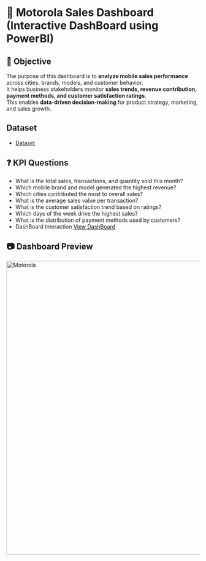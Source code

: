 # 📱 Motorola Sales Dashboard (Interactive DashBoard using PowerBI)

## 📌 Objective
The purpose of this dashboard is to **analyze mobile sales performance** across cities, brands, models, and customer behavior.  
It helps business stakeholders monitor **sales trends, revenue contribution, payment methods, and customer satisfaction ratings**.  
This enables **data-driven decision-making** for product strategy, marketing, and sales growth. 

## Dataset
 - <a href="https://github.com/HimanshupwSR/Motorola_Sales_DashBoard/blob/main/Mobile%20Sales%20Data.xlsx">Dataset</a>

## ❓ KPI Questions

  - What is the total sales, transactions, and quantity sold this month?
  - Which mobile brand and model generated the highest revenue?
  - Which cities contributed the most to overall sales?
  - What is the average sales value per transaction?
  - What is the customer satisfaction trend based on ratings?
  - Which days of the week drive the highest sales?
  - What is the distribution of payment methods used by customers?
  - DashBoard Interaction <a href ="https://github.com/HimanshupwSR/Motorola_Sales_DashBoard/blob/main/Motorola.png">View DashBoard<a/>

  ## 📷 Dashboard Preview
   <img width="1372" height="765" alt="Motorola" src="https://github.com/user-attachments/assets/3853dd2e-0135-4e73-9a30-0e165bf0ba09" />
